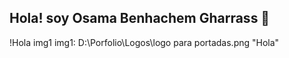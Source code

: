 ## Hola! soy Osama Benhachem Gharrass 👋

<!--
**osamasgit/osamasgit** is a ✨ _special_ ✨ repository because its `README.md` (this file) appears on your GitHub profile.

Here are some ideas to get you started:

- 🔭 I’m currently working on ...
- 🌱 I’m currently learning ...
- 👯 I’m looking to collaborate on ...
- 🤔 I’m looking for help with ...
- 💬 Ask me about ...
- 📫 How to reach me: ...
- 😄 Pronouns: ...
- ⚡ Fun fact: ...
-->
!Hola img1
img1: D:\Porfolio\Logos\logo para portadas.png "Hola"
